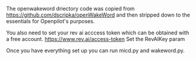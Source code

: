 The openwakeword driectory code was copied from https://github.com/dscripka/openWakeWord 
and then stripped down to the essentials for Openpilot's purposes.

You also need to set your rev ai acccess token which can be obtained with a free account. https://www.rev.ai/access-token
Set the RevAIKey param

Once you have everything set up you can run micd.py and wakeword.py.
